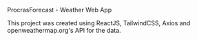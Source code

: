 ProcrasForecast - Weather Web App

This project was created using ReactJS, TailwindCSS, Axios and openweathermap.org's API for the data.
